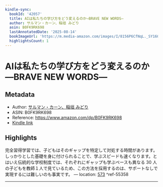 ```yaml
---
kindle-sync:
  bookId: '42057'
  title: AIは私たちの学び方をどう変えるのか―BRAVE NEW WORDS―
  author: サルマン・カーン、稲垣 みどり
  asin: B0FK9RK698
  lastAnnotatedDate: '2025-08-14'
  bookImageUrl: 'https://m.media-amazon.com/images/I/8156P6CfNqL._SY160.jpg'
  highlightsCount: 1
---
```

# AIは私たちの学び方をどう変えるのか―BRAVE NEW WORDS―
## Metadata
* Author: [サルマン・カーン、稲垣 みどり](https://www.amazon.comundefined)
* ASIN: B0FK9RK698
* Reference: https://www.amazon.com/dp/B0FK9RK698
* [Kindle link](kindle://book?action=open&asin=B0FK9RK698)

## Highlights
完全習得学習では、子どもはそのギャップを特定して対処する時間があります。しっかりとした基礎を身に付けられることで、学ぶスピードも速くなります。とはいえ伝統的な学校制度では、それぞれにギャップも学ぶペースも異なる 30 人の子どもを教師１人で見ているため、この方法を採用するのは、サポートなしで実現するには難しいのも事実です。 — location: [573](kindle://book?action=open&asin=B0FK9RK698&location=573) ^ref-55358

---
